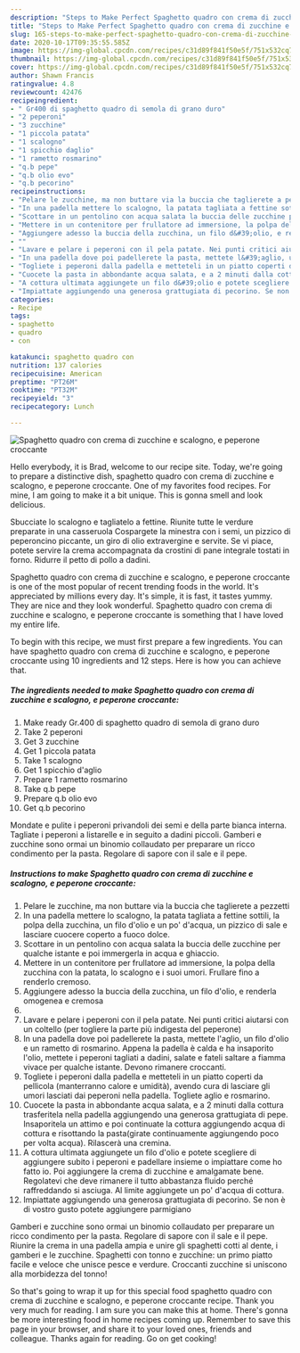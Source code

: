 ```yaml
---
description: "Steps to Make Perfect Spaghetto quadro con crema di zucchine e scalogno, e peperone croccante"
title: "Steps to Make Perfect Spaghetto quadro con crema di zucchine e scalogno, e peperone croccante"
slug: 165-steps-to-make-perfect-spaghetto-quadro-con-crema-di-zucchine-e-scalogno-e-peperone-croccante
date: 2020-10-17T09:35:55.585Z
image: https://img-global.cpcdn.com/recipes/c31d89f841f50e5f/751x532cq70/spaghetto-quadro-con-crema-di-zucchine-e-scalogno-e-peperone-croccante-recipe-main-photo.jpg
thumbnail: https://img-global.cpcdn.com/recipes/c31d89f841f50e5f/751x532cq70/spaghetto-quadro-con-crema-di-zucchine-e-scalogno-e-peperone-croccante-recipe-main-photo.jpg
cover: https://img-global.cpcdn.com/recipes/c31d89f841f50e5f/751x532cq70/spaghetto-quadro-con-crema-di-zucchine-e-scalogno-e-peperone-croccante-recipe-main-photo.jpg
author: Shawn Francis
ratingvalue: 4.8
reviewcount: 42476
recipeingredient:
- " Gr400 di spaghetto quadro di semola di grano duro"
- "2 peperoni"
- "3 zucchine"
- "1 piccola patata"
- "1 scalogno"
- "1 spicchio daglio"
- "1 rametto rosmarino"
- "q.b pepe"
- "q.b olio evo"
- "q.b pecorino"
recipeinstructions:
- "Pelare le zucchine, ma non buttare via la buccia che taglierete a pezzetti"
- "In una padella mettere lo scalogno, la patata tagliata a fettine sottili, la polpa della zucchina, un filo d&#39;olio e un po&#39; d&#39;acqua, un pizzico di sale e lasciare cuocere coperto a fuoco dolce."
- "Scottare in un pentolino con acqua salata la buccia delle zucchine per qualche istante e poi immergerla in acqua e ghiaccio."
- "Mettere in un contenitore per frullatore ad immersione, la polpa della zucchina con la patata, lo scalogno e i suoi umori. Frullare fino a renderlo cremoso."
- "Aggiungere adesso la buccia della zucchina, un filo d&#39;olio, e renderla omogenea e cremosa"
- ""
- "Lavare e pelare i peperoni con il pela patate. Nei punti critici aiutarsi con un coltello (per togliere la parte più indigesta del peperone)"
- "In una padella dove poi padellerete la pasta, mettete l&#39;aglio, un filo d&#39;olio e un rametto di rosmarino. Appena la padella è calda e ha insaporito l&#39;olio, mettete i peperoni tagliati a dadini, salate e fateli saltare a fiamma vivace per qualche istante. Devono rimanere croccanti."
- "Togliete i peperoni dalla padella e metteteli in un piatto coperti da pellicola (manterranno calore e umidità), avendo cura di lasciare gli umori lasciati dai peperoni nella padella. Togliete aglio e rosmarino."
- "Cuocete la pasta in abbondante acqua salata, e a 2 minuti dalla cottura trasferitela nella padella aggiungendo una generosa grattugiata di pepe. Insaporitela un attimo e poi continuate la cottura aggiungendo acqua di cottura e risottando la pasta(girate continuamente aggiungendo poco per volta acqua). Rilascerà una cremina."
- "A cottura ultimata aggiungete un filo d&#39;olio e potete scegliere di aggiungere subito i peperoni e padellare insieme o impiattare come ho fatto io. Poi aggiungere la crema di zucchine e amalgamate bene. Regolatevi che deve rimanere il tutto abbastanza fluido perché raffreddando si asciuga. Al limite aggiungete un po&#39; d&#39;acqua di cottura."
- "Impiattate aggiungendo una generosa grattugiata di pecorino. Se non è di vostro gusto potete aggiungere parmigiano"
categories:
- Recipe
tags:
- spaghetto
- quadro
- con

katakunci: spaghetto quadro con 
nutrition: 137 calories
recipecuisine: American
preptime: "PT26M"
cooktime: "PT32M"
recipeyield: "3"
recipecategory: Lunch

---
```



![Spaghetto quadro con crema di zucchine e scalogno, e peperone croccante](https://img-global.cpcdn.com/recipes/c31d89f841f50e5f/751x532cq70/spaghetto-quadro-con-crema-di-zucchine-e-scalogno-e-peperone-croccante-recipe-main-photo.jpg)

Hello everybody, it is Brad, welcome to our recipe site. Today, we're going to prepare a distinctive dish, spaghetto quadro con crema di zucchine e scalogno, e peperone croccante. One of my favorites food recipes. For mine, I am going to make it a bit unique. This is gonna smell and look delicious.

Sbucciate lo scalogno e tagliatelo a fettine. Riunite tutte le verdure preparate in una casseruola Cospargete la minestra con i semi, un pizzico di peperoncino piccante, un giro di olio extravergine e servite. Se vi piace, potete servire la crema accompagnata da crostini di pane integrale tostati in forno. Ridurre il petto di pollo a dadini.

Spaghetto quadro con crema di zucchine e scalogno, e peperone croccante is one of the most popular of recent trending foods in the world. It's appreciated by millions every day. It's simple, it is fast, it tastes yummy. They are nice and they look wonderful. Spaghetto quadro con crema di zucchine e scalogno, e peperone croccante is something that I have loved my entire life.


To begin with this recipe, we must first prepare a few ingredients. You can have spaghetto quadro con crema di zucchine e scalogno, e peperone croccante using 10 ingredients and 12 steps. Here is how you can achieve that.

<!--inarticleads1-->

##### The ingredients needed to make Spaghetto quadro con crema di zucchine e scalogno, e peperone croccante:

1. Make ready  Gr.400 di spaghetto quadro di semola di grano duro
1. Take 2 peperoni
1. Get 3 zucchine
1. Get 1 piccola patata
1. Take 1 scalogno
1. Get 1 spicchio d&#39;aglio
1. Prepare 1 rametto rosmarino
1. Take q.b pepe
1. Prepare q.b olio evo
1. Get q.b pecorino


Mondate e pulite i peperoni privandoli dei semi e della parte bianca interna. Tagliate i peperoni a listarelle e in seguito a dadini piccoli. Gamberi e zucchine sono ormai un binomio collaudato per preparare un ricco condimento per la pasta. Regolare di sapore con il sale e il pepe. 

<!--inarticleads2-->

##### Instructions to make Spaghetto quadro con crema di zucchine e scalogno, e peperone croccante:

1. Pelare le zucchine, ma non buttare via la buccia che taglierete a pezzetti
1. In una padella mettere lo scalogno, la patata tagliata a fettine sottili, la polpa della zucchina, un filo d&#39;olio e un po&#39; d&#39;acqua, un pizzico di sale e lasciare cuocere coperto a fuoco dolce.
1. Scottare in un pentolino con acqua salata la buccia delle zucchine per qualche istante e poi immergerla in acqua e ghiaccio.
1. Mettere in un contenitore per frullatore ad immersione, la polpa della zucchina con la patata, lo scalogno e i suoi umori. Frullare fino a renderlo cremoso.
1. Aggiungere adesso la buccia della zucchina, un filo d&#39;olio, e renderla omogenea e cremosa
1. 
1. Lavare e pelare i peperoni con il pela patate. Nei punti critici aiutarsi con un coltello (per togliere la parte più indigesta del peperone)
1. In una padella dove poi padellerete la pasta, mettete l&#39;aglio, un filo d&#39;olio e un rametto di rosmarino. Appena la padella è calda e ha insaporito l&#39;olio, mettete i peperoni tagliati a dadini, salate e fateli saltare a fiamma vivace per qualche istante. Devono rimanere croccanti.
1. Togliete i peperoni dalla padella e metteteli in un piatto coperti da pellicola (manterranno calore e umidità), avendo cura di lasciare gli umori lasciati dai peperoni nella padella. Togliete aglio e rosmarino.
1. Cuocete la pasta in abbondante acqua salata, e a 2 minuti dalla cottura trasferitela nella padella aggiungendo una generosa grattugiata di pepe. Insaporitela un attimo e poi continuate la cottura aggiungendo acqua di cottura e risottando la pasta(girate continuamente aggiungendo poco per volta acqua). Rilascerà una cremina.
1. A cottura ultimata aggiungete un filo d&#39;olio e potete scegliere di aggiungere subito i peperoni e padellare insieme o impiattare come ho fatto io. Poi aggiungere la crema di zucchine e amalgamate bene. Regolatevi che deve rimanere il tutto abbastanza fluido perché raffreddando si asciuga. Al limite aggiungete un po&#39; d&#39;acqua di cottura.
1. Impiattate aggiungendo una generosa grattugiata di pecorino. Se non è di vostro gusto potete aggiungere parmigiano


Gamberi e zucchine sono ormai un binomio collaudato per preparare un ricco condimento per la pasta. Regolare di sapore con il sale e il pepe. Riunire la crema in una padella ampia e unire gli spaghetti cotti al dente, i gamberi e le zucchine. Spaghetti con tonno e zucchine: un primo piatto facile e veloce che unisce pesce e verdure. Croccanti zucchine si uniscono alla morbidezza del tonno! 

So that's going to wrap it up for this special food spaghetto quadro con crema di zucchine e scalogno, e peperone croccante recipe. Thank you very much for reading. I am sure you can make this at home. There's gonna be more interesting food in home recipes coming up. Remember to save this page in your browser, and share it to your loved ones, friends and colleague. Thanks again for reading. Go on get cooking!
